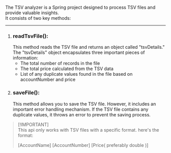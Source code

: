 The TSV analyzer is a Spring project designed to process TSV files and provide valuable insights.</br>
It consists of two key methods:
<hr>
<ol>
  <li>
    <h3>readTsvFile():</h3>
    This method reads the TSV file and returns an object called "tsvDetails."<br>
    The "tsvDetails" object encapsulates three important pieces of information:<br> 
    <ul>
      <li>The total number of records in the file</li>
      <li>The total price calculated from the TSV data</li>
      <li>List of any duplicate values found in the file based on accountNumber and price</li>
    </ul>
  </li>
  <li>
    <h3>saveFile():</h3>
    This method allows you to save the TSV file. However, it includes an important error handling mechanism. If the TSV file contains any duplicate values, it throws an error to prevent the saving process.
  </li>
</ol>

> [!IMPORTANT]\
> This api only works with TSV files with a specific format.
> here's the format:
>
> [AccountName]    [AccountNumber]    [Price( preferably double )]

